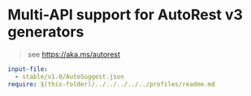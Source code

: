 # Multi-API support for AutoRest v3 generators

> see https://aka.ms/autorest

``` yaml $(enable-multi-api)
input-file:
  - stable/v1.0/AutoSuggest.json
require: $(this-folder)/../../../../../profiles/readme.md
```
